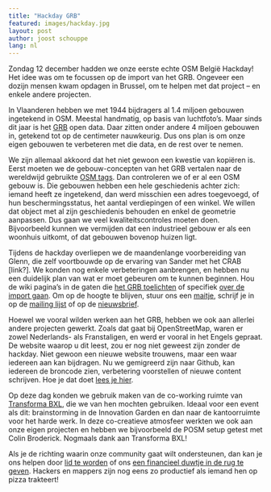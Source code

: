 ```yaml
---
title: "Hackday GRB"
featured: images/hackday.jpg
layout: post
author: joost schouppe
lang: nl
---
```



Zondag 12 december hadden we onze eerste echte OSM België Hackday! 
Het idee was om te focussen op de import van het GRB. Ongeveer een dozijn mensen kwam opdagen in Brussel, 
om te helpen met dat project – en enkele andere projecten.
 
In Vlaanderen hebben we met 1944 bijdragers al 1.4 miljoen gebouwen ingetekend in OSM. 
Meestal handmatig, op basis van luchtfoto’s. Maar sinds dit jaar is het 
[GRB](https://overheid.vlaanderen.be/producten-diensten/grootschalig-referentiebestand-grb) open data. 
Daar zitten onder andere 4 miljoen gebouwen in, getekend tot op de centimeter nauwkeurig. 
Dus ons plan is om onze eigen gebouwen te verbeteren met die data, en de rest over te nemen. 
 
We zijn allemaal akkoord dat het niet gewoon een kwestie van kopiëren is. 
Eerst moeten we de gebouw-concepten van het GRB vertalen naar de wereldwijd gebruikte [OSM tags](https://wiki.openstreetmap.org/wiki/Tags). 
Dan controleren we of er al een OSM gebouw is. Die gebouwen hebben een hele geschiedenis achter zich: 
iemand heeft ze ingetekend, dan werd misschien een adres toegevoegd, of hun beschermingsstatus, 
het aantal verdiepingen of een winkel. We willen dat object met al zijn geschiedenis behouden en enkel de geometrie aanpassen. 
Dus gaan we veel kwaliteitscontroles moeten doen. Bijvoorbeeld kunnen we vermijden dat een industrieel gebouw er
als een woonhuis uitkomt, of dat gebouwen bovenop huizen ligt.
 
Tijdens de hackday overliepen we de maandenlange voorbereiding van Glenn, die zelf voortbouwde op de ervaring van Sander
met het CRAB [link?]. We konden nog enkele verbeteringen aanbrengen, en hebben nu een duidelijk plan van wat er moet gebeuren 
om te kunnen beginnen. Hou de wiki pagina’s in de gaten die 
[het GRB toelichten](https://wiki.openstreetmap.org/wiki/WikiProject_Belgium/GRB) of specifiek 
[over de import gaan](https://wiki.openstreetmap.org/wiki/GRBimport). 
Om op de hoogte te blijven, stuur ons een [maitje](mailto:community@osm.be), schrijf je in op 
de [mailing lijst](https://lists.openstreetmap.org/listinfo/talk-be) of op de [nieuwsbrief](http://eepurl.com/bZoZlj).
 
Hoewel we vooral wilden werken aan het GRB, hebben we ook aan allerlei andere projecten gewerkt. 
Zoals dat gaat bij OpenStreetMap, waren er zowel Nederlands- als Franstaligen, en werd er vooral in het 
Engels gepraat. De website waarop u dit leest, zou er nog niet geweest zijn zonder de hackday. 
Niet gewoon een nieuwe website trouwens, maar een waar iedereen aan kan bijdragen. 
Nu we gemigreerd zijn naar Github, kan iedereen de broncode zien, verbetering voorstellen of nieuwe content schrijven. Hoe je dat doet [lees je hier](https://github.com/osmbe/website).
 
Op deze dag konden we gebruik maken van de co-working ruimte van [Transforma BXL](https://www.transformabxl.be), die we van hen mochten gebruiken. Ideaal voor een event als dit: brainstorming in de Innovation Garden en dan naar de kantoorruimte voor het harde werk. In deze co-creatieve atmosfeer werkten we ook aan onze eigen projecten en hebben we bijvoorbeeld de POSM setup getest met Colin Broderick. Nogmaals dank aan Transforma BXL!
 
Als je de richting waarin onze community gaat wilt ondersteunen, dan kan je ons helpen door [lid te worden](http://www.osm.be/nl/signup.html) of ons [een financieel duwtje in de rug te geven](mailto:community@osm.be). Hackers en mappers zijn nog eens zo productief als iemand hen op pizza trakteert!
